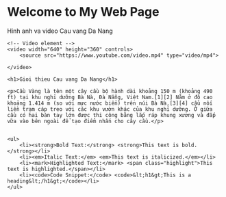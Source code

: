 <!DOCTYPE html>
<html lang="en">
<head>
    <meta charset="UTF-8">
    <meta name="Cau vang Da Nang" content="width=device-width, initial-scale=1.0">
    <title>Cau vang Da Nang</title>
</head>
<body>
    <h1>Welcome to My Web Page</h1>
    <p>Hinh anh va video Cau vang Da Nang</p>

    <!-- Video element -->
    <video width="640" height="360" controls>
        <source src="https://www.youtube.com/video.mp4" type="video/mp4">
       
    </video>

</body>
</html>
<head>
    <meta charset="UTF-8">
    <meta name="viewport" content="width=device-width, initial-scale=1.0">
    <title>Gioi thieu Cau vang Da Nang</title>
</head>
<body>

    <h1>Gioi thieu Cau vang Da Nang</h1>
    
    <p>Cầu Vàng là tên một cây cầu bộ hành dài khoảng 150 m (khoảng 490 ft) tại khu nghỉ dưỡng Bà Nà, Đà Nẵng, Việt Nam.[1][2] Nằm ở độ cao khoảng 1.414 m (so với mực nước biển) trên núi Bà Nà,[3][4] cầu nối liền trạm cáp treo với các khu vườn khác của khu nghỉ dưỡng. Ở giữa cầu có hai bàn tay lớn được thi công bằng lắp ráp khung xương và đắp vữa vào bên ngoài để tạo điểm nhấn cho cây cầu.</p>

    
    <ul>
        <li><strong>Bold Text:</strong> <strong>This text is bold.</strong></li>
        <li><em>Italic Text:</em> <em>This text is italicized.</em></li>
        <li><mark>Highlighted Text:</mark> <span class="highlight">This text is highlighted.</span></li>
        <li><code>Code Snippet:</code> <code>&lt;h1&gt;This is a heading&lt;/h1&gt;</code></li>
    </ul>
